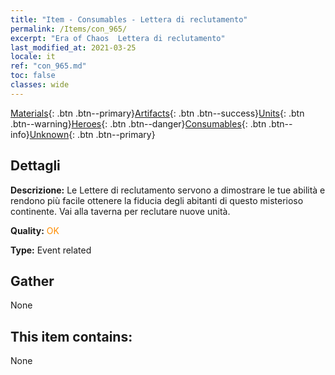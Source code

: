 ```yaml
---
title: "Item - Consumables - Lettera di reclutamento"
permalink: /Items/con_965/
excerpt: "Era of Chaos  Lettera di reclutamento"
last_modified_at: 2021-03-25
locale: it
ref: "con_965.md"
toc: false
classes: wide
---
```

 [Materials](/it/Items/){: .btn .btn--primary}[Artifacts](/it/Items/Artifacts/){: .btn .btn--success}[Units](/it/Items/Units/){: .btn .btn--warning}[Heroes](/it/Items/Heroes/){: .btn .btn--danger}[Consumables](/it/Items/Consumables/){: .btn .btn--info}[Unknown](/it/Items/Unknown/){: .btn .btn--primary}

## Dettagli
 **Descrizione:** Le Lettere di reclutamento servono a dimostrare le tue abilità e rendono più facile ottenere la fiducia degli abitanti di questo misterioso continente. Vai alla taverna per reclutare nuove unità.

 **Quality:** <span style="color: #FF8C00">OK</span>

 **Type:** Event related

## Gather

  None

## This item contains:

  None

